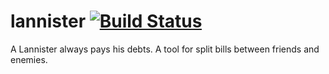 # lannister [![Build Status](https://travis-ci.org/ddetoni/lannister.svg?branch=master)](https://travis-ci.org/ddetoni/lannister)
A Lannister always pays his debts. A tool for split bills between friends and enemies.
